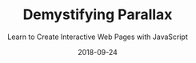 ---
title: "Demystifying Parallax"
subtitle: "Learn to Create Interactive Web Pages with JavaScript"
description: "This class shows you how to work with HTML, CSS and JavaScript to create an interactive parallax experience in your browser"
external_url: https://ttkb.me/demystifying-parallax
date: "2018-09-24"
image: "img/parallax-thumb.jpg"
background_color: "#111111"
categories: ['Coding']
tags: ['JavaScript', 'Interaction Design']
---